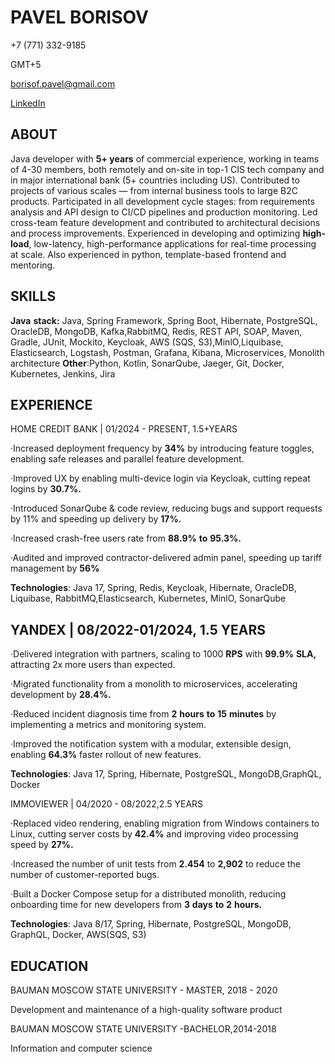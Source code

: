 <!-- Java Developer,**5+** **years** experience -->

# **PAVEL BORISOV** 

+7 (771) 332-9185

GMT+5

borisof.pavel@gmail.com

[LinkedIn](www.linkedin.com/in/pavelborisov-jovertki)

## ABOUT

Java developer with **5+ years** of commercial experience, working in teams of 4-30 members, both remotely and on-site in top-1 CIS tech company and in major international bank (5+ countries including US). Contributed to projects of various scales — from internal business tools to large B2C products. Participated in all development cycle stages: from requirements analysis and API design to CI/CD pipelines and production monitoring. Led cross-team feature development and contributed to architectural decisions and process improvements. Experienced in developing and optimizing **high-load**, low-latency, high-performance applications for real-time processing at scale. 
Also experienced in python, template-based frontend and mentoring.

## SKILLS

**Java** **stack:** Java, Spring Framework, Spring Boot, Hibernate, PostgreSQL, OracleDB, MongoDB, Kafka,RabbitMQ, Redis, REST API, SOAP, Maven, Gradle, JUnit, Mockito, Keycloak, AWS (SQS, S3),MinlO,Liquibase, Elasticsearch, Logstash, Postman, Grafana, Kibana, Microservices, Monolith architecture **Other**:Python, Kotlin, SonarQube, Jaeger, Git, Docker, Kubernetes, Jenkins, Jira

## EXPERIENCE

HOME CREDIT BANK | 01/2024 - PRESENT, 1.5+YEARS

·Increased deployment frequency by **34%** by introducing feature toggles, enabling safe releases and parallel feature development.

·Improved UX by enabling multi-device login via Keycloak, cutting repeat logins by **30.7%.**

·Introduced SonarQube & code review, reducing bugs and support requests by 11% and speeding up delivery by **17%.**

·Increased crash-free users rate from **88.9%** **to** **95.3%.**

·Audited and improved contractor-delivered admin panel, speeding up tariff management by **56%**

**Technologies**: Java 17, Spring, Redis, Keycloak, Hibernate, OracleDB, Liquibase, RabbitMQ,Elasticsearch, Kubernetes, MinlO, SonarQube

## YANDEX | 08/2022-01/2024, 1.5 YEARS

·Delivered integration with partners, scaling to 1000 **RPS** with **99.9%** **SLA,** attracting 2x more users than expected.

·Migrated functionality from a monolith to microservices, accelerating development by **28.4%.**

·Reduced incident diagnosis time from **2** **hours** **to** **15** **minutes** by implementing a metrics and monitoring system.

·Improved the notification system with a modular, extensible design, enabling **64.3%** faster rollout of new features.

**Technologies**: Java 17, Spring, Hibernate, PostgreSQL, MongoDB,GraphQL, Docker

IMMOVIEWER | 04/2020 - 08/2022,2.5 YEARS

·Replaced video rendering, enabling migration from Windows containers to Linux, cutting server costs by **42.4%** and improving video processing speed by **27%.**

·Increased the number of unit tests from **2.454** to **2,902** to reduce the number of customer-reported bugs.

·Built a Docker Compose setup for a distributed monolith, reducing onboarding time for new developers from **3** **days** **to** **2** **hours.**

**Technologies**: Java 8/17, Spring, Hibernate, PostgreSQL, MongoDB, GraphQL, Docker, AWS(SQS, S3)

## EDUCATION

BAUMAN MOSCOW STATE UNIVERSITY - MASTER, 2018 - 2020

Development and maintenance of a high-quality software product

BAUMAN MOSCOW STATE UNIVERSITY -BACHELOR,2014-2018

Information and computer science



